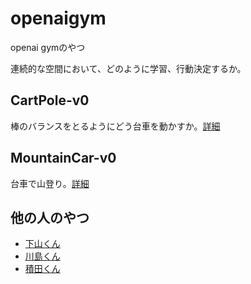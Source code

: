# openaigym
openai gymのやつ

連続的な空間において、どのように学習、行動決定するか。

## CartPole-v0
棒のバランスをとるようにどう台車を動かすか。[詳細](https://github.com/shunyooo/openaigym/tree/master/CartPole-v0)

## MountainCar-v0
台車で山登り。[詳細](https://github.com/shunyooo/openaigym/tree/master/MountainCar-v0)

## 他の人のやつ
- [下山くん](https://github.com/ringopie/OpneAITest)
- [川島くん](https://github.com/taka-kawa/OpenAI)
- [積田くん](https://github.com/tsumita/openaigym)

